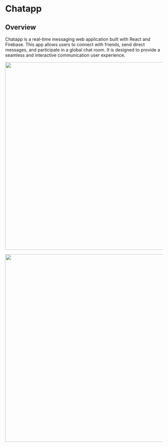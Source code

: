 # Chatapp

## Overview
Chatapp is a real-time messaging web application built with React and Firebase. 
This app allows users to connect with friends, send direct messages, and participate in a global chat room. 
It is designed to provide a seamless and interactive communication user experience.

<p align="center">
  <img width="800" height="600" src="https://github.com/user-attachments/assets/9d501918-cc75-4f35-b32f-b5909b2acd1f">
</p>

<p align="center">
  <img width="800" height="600" src="https://github.com/user-attachments/assets/78d8c1df-ebbf-4473-8c4a-7017283ad91e">
</p>

